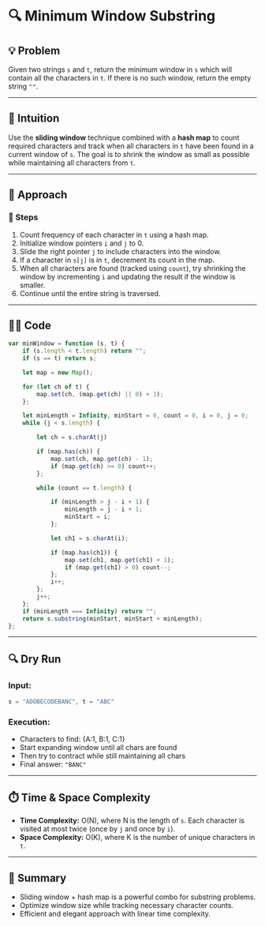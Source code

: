 # 🔍 Minimum Window Substring

## 💡 Problem
Given two strings `s` and `t`, return the minimum window in `s` which will contain all the characters in `t`. If there is no such window, return the empty string `""`.

---

## 💭 Intuition
Use the **sliding window** technique combined with a **hash map** to count required characters and track when all characters in `t` have been found in a current window of `s`. The goal is to shrink the window as small as possible while maintaining all characters from `t`.

---

## 🚀 Approach

### 📌 Steps
1. Count frequency of each character in `t` using a hash map.
2. Initialize window pointers `i` and `j` to 0.
3. Slide the right pointer `j` to include characters into the window.
4. If a character in `s[j]` is in `t`, decrement its count in the map.
5. When all characters are found (tracked using `count`), try shrinking the window by incrementing `i` and updating the result if the window is smaller.
6. Continue until the entire string is traversed.

---

## 🧑‍💻 Code
```javascript
var minWindow = function (s, t) {
    if (s.length < t.length) return "";
    if (s == t) return s;

    let map = new Map();

    for (let ch of t) {
        map.set(ch, (map.get(ch) || 0) + 1);
    };

    let minLength = Infinity, minStart = 0, count = 0, i = 0, j = 0;
    while (j < s.length) {

        let ch = s.charAt(j)

        if (map.has(ch)) {
            map.set(ch, map.get(ch) - 1);
            if (map.get(ch) >= 0) count++;
        };

        while (count == t.length) {

            if (minLength > j - i + 1) {
                minLength = j - i + 1;
                minStart = i;
            };

            let ch1 = s.charAt(i);

            if (map.has(ch1)) {
                map.set(ch1, map.get(ch1) + 1);
                if (map.get(ch1) > 0) count--;
            };
            i++;
        };
        j++;
    };
    if (minLength === Infinity) return "";
    return s.substring(minStart, minStart + minLength);
};
```

---

## 🔍 Dry Run
### Input:
```js
s = "ADOBECODEBANC", t = "ABC"
```

### Execution:
- Characters to find: {A:1, B:1, C:1}
- Start expanding window until all chars are found
- Then try to contract while still maintaining all chars
- Final answer: `"BANC"`

---

## ⏱️ Time & Space Complexity
- **Time Complexity:** O(N), where N is the length of `s`. Each character is visited at most twice (once by `j` and once by `i`).
- **Space Complexity:** O(K), where K is the number of unique characters in `t`.

---

## 📘 Summary
- Sliding window + hash map is a powerful combo for substring problems.
- Optimize window size while tracking necessary character counts.
- Efficient and elegant approach with linear time complexity.

